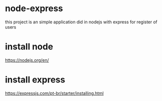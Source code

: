 ﻿# node-express
 this project is an simple application did in nodejs with express for register of users
# install node
  https://nodejs.org/en/
# install express
https://expressjs.com/pt-br/starter/installing.html

